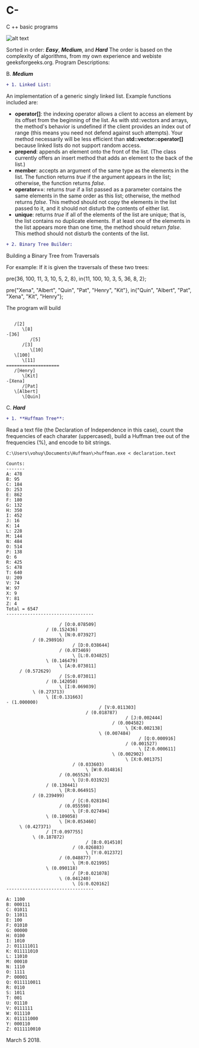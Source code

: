 # C-
C ++ basic programs

![alt text](https://prod-discovery.edx-cdn.org/media/course/image/72abaeb3-0856-4e89-906a-8b6eef402a1f-05baa5c78f1f.small.jpg)

Sorted in order: **_Easy_**, **_Medium_**, and **_Hard_**
The order is based on the complexity of algorithms, from my own experience and webiste geeksforgeeks.org.
Program Descriptions:

B. **_Medium_**
``` diff
+ 1. Linked List:
```
An implementation of a generic singly linked list. Example functions included are:
  + **operator[]**: the indexing operator allows a client to access an element by its offset from the beginning of the list. As with std::vectors and arrays, the method's behavior is undefined if the client provides an index out of range (this means you need not defend against such attempts). Your method necessarily will be less efficient than **std::vector::operator[]** because linked lists do not support random access.
  + **prepend**: appends an element onto the front of the list. (The class currently offers an insert method that adds an element to the back of the list.)
  + **member**: accepts an argument of the same type as the elements in the list. The function returns *true* if the argument appears in the list; otherwise, the function returns *false*.
  + **operator==**: returns *true* if a list passed as a parameter contains the same elements in the same order as this list; otherwise, the method returns *false*. This method should not copy the elements in the list passed to it, and it should not disturb the contents of either list.
  + **unique**: returns *true* if all of the elements of the list are unique; that is, the list contains no duplicate elements. If at least one of the elements in the list appears more than one time, the method should return *false*. This method should not disturb the contents of the list.
``` diff
+ 2. Binary Tree Builder:
```
Building a Binary Tree from Traversals

For example: If it is given the traversals of these two trees:

pre{36, 100, 11, 3, 10, 5, 2, 8},
in{11, 100, 10, 3, 5, 36, 8, 2};

pre{"Xena", "Albert", "Quin", "Pat", "Henry", "Kit"},
in{"Quin", "Albert", "Pat", "Xena", "Kit", "Henry"};

The program will build
```shell

   /[2]
      \[8]
-[36]
         /[5]
      /[3]
         \[10]
   \[100]
      \[11]
====================
   /[Henry]
      \[Kit]
-[Xena]
      /[Pat]
   \[Albert]
      \[Quin]
```

C. **_Hard_**
``` diff
+ 1. **Huffman Tree**:
```
Read a text file (the Declaration of Independence in this case), count the frequencies of each charater (uppercased), build a Huffman tree out of the frequencies (%), and encode to bit strings.

```shell
C:\Users\vohuy\Documents\Huffman\>huffman.exe < declaration.text

Counts:
-------
A: 478
B: 95
C: 184
D: 253
E: 862
F: 180
G: 132
H: 350
I: 452
J: 16
K: 14
L: 228
M: 144
N: 484
O: 514
P: 138
Q: 6
R: 425
S: 478
T: 640
U: 209
V: 74
W: 97
X: 9
Y: 81
Z: 4
Total = 6547
---------------------------------

                    / [O:0.078509]
               / (0.152436)
                    \ [N:0.073927]
          / (0.298916)
                         / [D:0.038644]
                    / (0.073469)
                         \ [L:0.034825]
               \ (0.146479)
                    \ [A:0.073011]
     / (0.572629)
                    / [S:0.073011]
               / (0.142050)
                    \ [I:0.069039]
          \ (0.273713)
               \ [E:0.131663]
- (1.000000)
                                   / [V:0.011303]
                              / (0.018787)
                                             / [J:0.002444]
                                        / (0.004582)
                                             \ [K:0.002138]
                                   \ (0.007484)
                                                  / [Q:0.000916]
                                             / (0.001527)
                                                  \ [Z:0.000611]
                                        \ (0.002902)
                                             \ [X:0.001375]
                         / (0.033603)
                              \ [W:0.014816]
                    / (0.065526)
                         \ [U:0.031923]
               / (0.130441)
                    \ [R:0.064915]
          / (0.239499)
                         / [C:0.028104]
                    / (0.055598)
                         \ [F:0.027494]
               \ (0.109058)
                    \ [H:0.053460]
     \ (0.427371)
               / [T:0.097755]
          \ (0.187872)
                              / [B:0.014510]
                         / (0.026883)
                              \ [Y:0.012372]
                    / (0.048877)
                         \ [M:0.021995]
               \ (0.090118)
                         / [P:0.021078]
                    \ (0.041240)
                         \ [G:0.020162]
---------------------------------

A: 1100
B: 000111
C: 01011
D: 11011
E: 100
F: 01010
G: 00000
H: 0100
I: 1010
J: 011111011
K: 011111010
L: 11010
M: 00010
N: 1110
O: 1111
P: 00001
Q: 0111110011
R: 0110
S: 1011
T: 001
U: 01110
V: 0111111
W: 011110
X: 011111000
Y: 000110
Z: 0111110010
```

March 5 2018.
